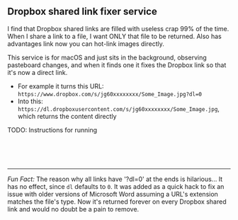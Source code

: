 ## Dropbox shared link fixer service


I find that Dropbox shared links are filled with useless crap 99% of the time.  When I share a link to a file, I want ONLY that file to be returned.  Also has advantages link now you can hot-link images directly.


This service is for macOS and just sits in the background, observing pasteboard changes, and when it finds one it fixes the Dropbox link so that it's now a direct link.

- For example it turns this URL: `https://www.dropbox.com/s/jg60xxxxxxxx/Some_Image.jpg?dl=0`
- Into this: `https://dl.dropboxusercontent.com/s/jg60xxxxxxxx/Some_Image.jpg`, which returns the content directly

TODO:
Instructions for running



<br/>
<br/>
<br/>
<hr/>

*Fun Fact:* The reason why all links have '?dl=0' at the ends is hilarious... It has no effect, since `dl` defaults to `0`.  It was added as a quick hack to fix an issue with older versions of Microsoft Word assuming a URL's extension matches the file's type. Now it's returned forever on every Dropbox shared link and would no doubt be a pain to remove.

